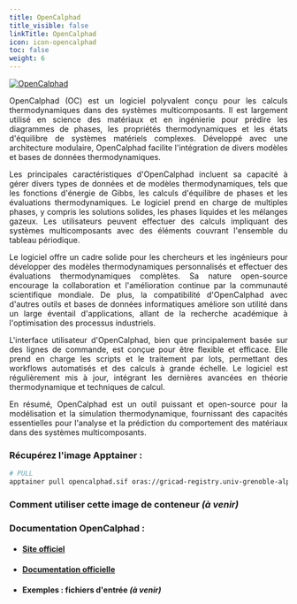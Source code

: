 ```yaml
---
title: OpenCalphad
title_visible: false
linkTitle: OpenCalphad
icon: icon-opencalphad
toc: false
weight: 6
---
```


<a href="https://www.opencalphad.com/" target="_blank">
    <img alt="OpenCalphad" class="codes-pages-top-logo logo-opencalphad">
</a>

<div align="justify">

OpenCalphad (OC) est un logiciel polyvalent conçu pour les calculs thermodynamiques dans des systèmes multicomposants. Il est largement utilisé en science des matériaux et en ingénierie pour prédire les diagrammes de phases, les propriétés thermodynamiques et les états d'équilibre de systèmes matériels complexes. Développé avec une architecture modulaire, OpenCalphad facilite l'intégration de divers modèles et bases de données thermodynamiques.

Les principales caractéristiques d'OpenCalphad incluent sa capacité à gérer divers types de données et de modèles thermodynamiques, tels que les fonctions d'énergie de Gibbs, les calculs d'équilibre de phases et les évaluations thermodynamiques. Le logiciel prend en charge de multiples phases, y compris les solutions solides, les phases liquides et les mélanges gazeux. Les utilisateurs peuvent effectuer des calculs impliquant des systèmes multicomposants avec des éléments couvrant l'ensemble du tableau périodique.

Le logiciel offre un cadre solide pour les chercheurs et les ingénieurs pour développer des modèles thermodynamiques personnalisés et effectuer des évaluations thermodynamiques complètes. Sa nature open-source encourage la collaboration et l'amélioration continue par la communauté scientifique mondiale. De plus, la compatibilité d'OpenCalphad avec d'autres outils et bases de données informatiques améliore son utilité dans un large éventail d'applications, allant de la recherche académique à l'optimisation des processus industriels.

L'interface utilisateur d'OpenCalphad, bien que principalement basée sur des lignes de commande, est conçue pour être flexible et efficace. Elle prend en charge les scripts et le traitement par lots, permettant des workflows automatisés et des calculs à grande échelle. Le logiciel est régulièrement mis à jour, intégrant les dernières avancées en théorie thermodynamique et techniques de calcul.

En résumé, OpenCalphad est un outil puissant et open-source pour la modélisation et la simulation thermodynamique, fournissant des capacités essentielles pour l'analyse et la prédiction du comportement des matériaux dans des systèmes multicomposants.

</div>

### Récupérez l'image Apptainer :

```bash
# PULL
apptainer pull opencalphad.sif oras://gricad-registry.univ-grenoble-alpes.fr/diamond/apptainer/apptainer-singularity-projects/opencalphad.sif:latest
```

### Comment utiliser cette image de conteneur _(à venir)_

### Documentation OpenCalphad :

- #### <a href="https://www.opencalphad.com/" target="_blank">Site officiel</a>

- #### <a href="https://www.opencalphad.com/OC6-macros.pdf" target="_blank">Documentation officielle</a>

- #### Exemples : fichiers d'entrée _(à venir)_
